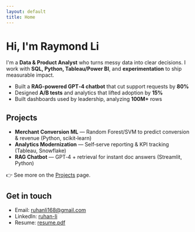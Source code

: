 ```yaml
---
layout: default
title: Home
---
```


# Hi, I'm Raymond Li

I'm a **Data & Product Analyst** who turns messy data into clear decisions. I work with **SQL, Python, Tableau/Power BI**, and **experimentation** to ship measurable impact.

- Built a **RAG-powered GPT‑4 chatbot** that cut support requests by **80%**
- Designed **A/B tests** and analytics that lifted adoption by **15%**
- Built dashboards used by leadership, analyzing **100M+** rows

## Projects
- **Merchant Conversion ML** — Random Forest/SVM to predict conversion & revenue (Python, scikit‑learn)  
- **Analytics Modernization** — Self‑serve reporting & KPI tracking (Tableau, Snowflake)  
- **RAG Chatbot** — GPT‑4 + retrieval for instant doc answers (Streamlit, Python)

👉 See more on the [Projects](/projects) page.

## Get in touch
- Email: [ruhanli168@gmail.com](mailto:ruhanli168@gmail.com)  
- LinkedIn: [ruhan-li](https://www.linkedin.com/in/ruhan-li)  
- Resume: [resume.pdf](/resume.pdf)
